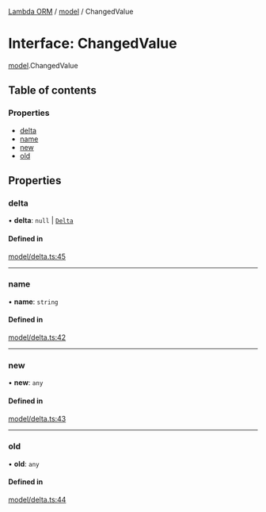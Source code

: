 [Lambda ORM](../README.md) / [model](../modules/model.md) / ChangedValue

# Interface: ChangedValue

[model](../modules/model.md).ChangedValue

## Table of contents

### Properties

- [delta](model.ChangedValue.md#delta)
- [name](model.ChangedValue.md#name)
- [new](model.ChangedValue.md#new)
- [old](model.ChangedValue.md#old)

## Properties

### delta

• **delta**: ``null`` \| [`Delta`](../classes/model.Delta.md)

#### Defined in

[model/delta.ts:45](https://github.com/FlavioLionelRita/lambda-orm/blob/5fe00b8/src/orm/model/delta.ts#L45)

___

### name

• **name**: `string`

#### Defined in

[model/delta.ts:42](https://github.com/FlavioLionelRita/lambda-orm/blob/5fe00b8/src/orm/model/delta.ts#L42)

___

### new

• **new**: `any`

#### Defined in

[model/delta.ts:43](https://github.com/FlavioLionelRita/lambda-orm/blob/5fe00b8/src/orm/model/delta.ts#L43)

___

### old

• **old**: `any`

#### Defined in

[model/delta.ts:44](https://github.com/FlavioLionelRita/lambda-orm/blob/5fe00b8/src/orm/model/delta.ts#L44)
